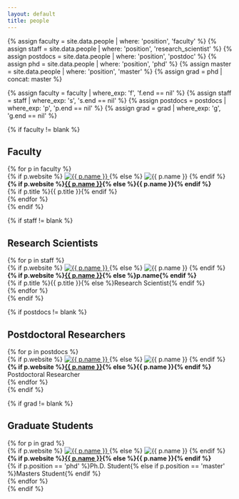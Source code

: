 ```yaml
---
layout: default
title: people
---
```


{% assign faculty = site.data.people | where: 'position', 'faculty' %}
{% assign staff = site.data.people | where: 'position', 'research_scientist' %}
{% assign postdocs = site.data.people | where: 'position', 'postdoc' %}
{% assign phd = site.data.people | where: 'position', 'phd' %}
{% assign master = site.data.people | where: 'position', 'master' %}
{% assign grad = phd | concat: master %}

{% assign faculty = faculty | where_exp: 'f', 'f.end == nil' %}
{% assign staff = staff | where_exp: 's', 's.end == nil' %}
{% assign postdocs = postdocs | where_exp: 'p', 'p.end == nil' %}
{% assign grad = grad | where_exp: 'g', 'g.end == nil' %}

<div class="people">

{% if faculty != blank %}
<h2>Faculty</h2>
<div class="row">
{% for p in faculty %}
<div class="col">
{% if p.website %}
<a href="{{ p.website }}">
  <img src="img/people/{% if p.img %}{{ p.img }}{% else %}default.png{% endif %}" alt="{{ p.name }}"/>
</a>
{% else %}
  <img src="img/people/{% if p.img %}{{ p.img }}{% else %}default.png{% endif %}" alt="{{ p.name }}"/>
{% endif %}
<br/>
<b>{% if p.website %}<a href="{{ p.website }}">{{ p.name }}</a>{% else %}{{ p.name }}{% endif %}</b>
<br/>
{% if p.title %}{{ p.title }}{% endif %}
</div>
{% endfor %}
</div>
{% endif %}

{% if staff != blank %}
<h2>Research Scientists</h2>
<div class="row">
{% for p in staff %}
<div class="col">
{% if p.website %}
<a href="{{ p.website }}">
  <img src="img/people/{% if p.img %}{{ p.img }}{% else %}default.png{% endif %}" alt="{{ p.name }}"/>
</a>
{% else %}
  <img src="img/people/{% if p.img %}{{ p.img }}{% else %}default.png{% endif %}" alt="{{ p.name }}"/>
{% endif %}
<br/>
<b>{% if p.website %}<a href="{{ p.website }}">{{ p.name }}</a>{% else %}p.name{% endif %}</b>
<br/>
{% if p.title %}{{ p.title }}{% else %}Research Scientist{% endif %}
</div>
{% endfor %}
</div>
{% endif %}

{% if postdocs != blank %}
<h2>Postdoctoral Researchers</h2>
<div class="row">
{% for p in postdocs %}
<div class="col">
{% if p.website %}
<a href="{{ p.website }}">
  <img src="img/people/{% if p.img %}{{ p.img }}{% else %}default.png{% endif %}" alt="{{ p.name }}"/>
</a>
{% else %}
  <img src="img/people/{% if p.img %}{{ p.img }}{% else %}default.png{% endif %}" alt="{{ p.name }}"/>
{% endif %}
<br/>
<b>{% if p.website %}<a href="{{ p.website }}">{{ p.name }}</a>{% else %}{{ p.name }}{% endif %}</b>
<br/>
Postdoctoral Researcher
</div>
{% endfor %}
</div>
{% endif %}

{% if grad != blank %}
<h2>Graduate Students</h2>
<div class="row">
{% for p in grad %}
<div class="col">
{% if p.website %}
<a href="{{ p.website }}">
  <img src="img/people/{% if p.img %}{{ p.img }}{% else %}default.png{% endif %}" alt="{{ p.name }}"/>
</a>
{% else %}
  <img src="img/people/{% if p.img %}{{ p.img }}{% else %}default.png{% endif %}" alt="{{ p.name }}"/>
{% endif %}
<br/>
<b>{% if p.website %}<a href="{{ p.website }}">{{ p.name }}</a>{% else %}{{ p.name }}{% endif %}</b>
<br/>
{% if p.position == 'phd' %}Ph.D. Student{% else if p.position == 'master' %}Masters Student{% endif %}
</div>
{% endfor %}
</div>
{% endif %}

</div>

